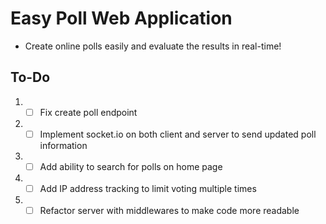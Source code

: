 # Easy Poll Web Application

* Create online polls easily and evaluate the results in real-time! 
  
## To-Do
1. - [ ] Fix create poll endpoint
2. - [ ] Implement socket.io on both client and server to send updated poll information
3. - [ ] Add ability to search for polls on home page
4. - [ ] Add IP address tracking to limit voting multiple times
5. - [ ] Refactor server with middlewares to make code more readable